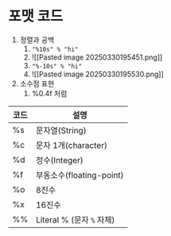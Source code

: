 # 포맷 코드
1. 정렬과 공백
	1. `"%10s" % "hi"`
	2. ![[Pasted image 20250330195451.png]]
	3. `"%-10s" % "hi"`
	4. ![[Pasted image 20250330195530.png]]
2. 소수점 표현
	1. %0.4f 처럼 

|코드|설명|
|---|---|
|%s|문자열(String)|
|%c|문자 1개(character)|
|%d|정수(Integer)|
|%f|부동소수(floating-point)|
|%o|8진수|
|%x|16진수|
|%%|Literal % (문자 `%` 자체)|
